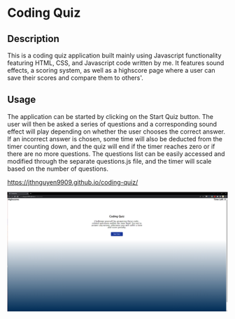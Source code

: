 # Coding Quiz

## Description

This is a coding quiz application built mainly using Javascript functionality featuring HTML, CSS, and Javascript code written by me. It features sound effects, a scoring system, as well as a highscore page where a user can save their scores and compare them to others'.

## Usage

The application can be started by clicking on the Start Quiz button. The user will then be asked a series of questions and a corresponding sound effect will play depending on whether the user chooses the correct answer. If an incorrect answer is chosen, some time will also be deducted from the timer counting down, and the quiz will end if the timer reaches zero or if there are no more questions. The questions list can be easily accessed and modified through the separate questions.js file, and the timer will scale based on the number of questions.


https://jthnguyen9909.github.io/coding-quiz/

![Alt text](/assets/images/deployment-screenshot.png?raw=true "Application Screenshot")
